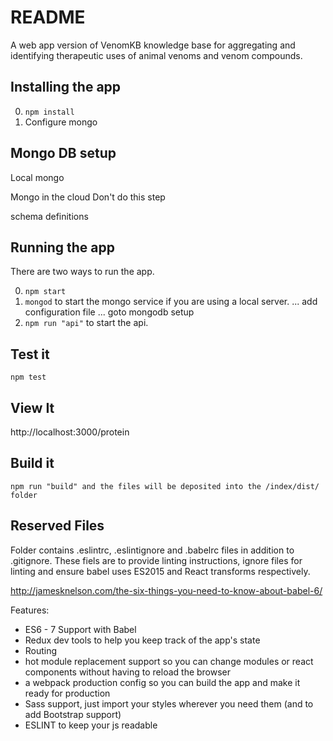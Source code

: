 # README
A web app version of VenomKB knowledge base for aggregating and identifying therapeutic uses of animal venoms and venom compounds.

## Installing the app

0. ```npm install```
0. Configure mongo

## Mongo DB setup

Local mongo

Mongo in the cloud
Don't do this step 

schema definitions



## Running the app

There are two ways to run the app.

0. ```npm start```
0. ```mongod``` to start the mongo service if you are using a local server. ... add configuration file ... goto mongodb setup 
0. ```npm run "api"``` to start the api.

## Test it
```
npm test
```

## View It
http://localhost:3000/protein

## Build it
```
npm run "build" and the files will be deposited into the /index/dist/ folder
```

## Reserved Files

Folder contains .eslintrc, .eslintignore and .babelrc files in addition to .gitignore. These fiels are to provide linting instructions, ignore files for linting and ensure babel uses ES2015 and React transforms respectively. 

http://jamesknelson.com/the-six-things-you-need-to-know-about-babel-6/


Features:

* ES6 - 7 Support with Babel
* Redux dev tools to help you keep track of the app's state
* Routing
* hot module replacement support so you can change modules or react components without having to reload the browser
* a webpack production config so you can build the app and make it ready for production
* Sass support, just import your styles wherever you need them (and to add Bootstrap support)
* ESLINT to keep your js readable